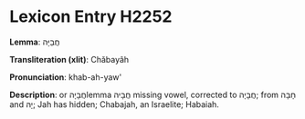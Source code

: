 # Lexicon Entry H2252

**Lemma**: חֲבַיָּה

**Transliteration (xlit)**: Chăbayâh

**Pronunciation**: khab-ah-yaw'

**Description**:
or חֲבָיָהlemma חֲבָיה missing vowel, corrected to חֲבָיָה; from חָבָה and יָהּ; Jah has hidden; Chabajah, an Israelite; Habaiah.

